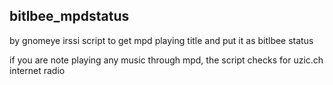 bitlbee_mpdstatus
------------------
by gnomeye
irssi script to get mpd playing title and put it as bitlbee status

if you are note playing any music through mpd, the script checks for uzic.ch internet radio
